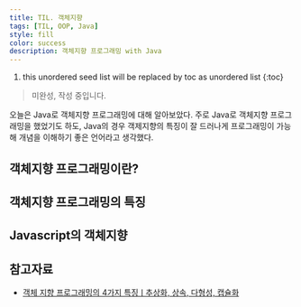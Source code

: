 ```yaml
---
title: TIL. 객체지향
tags: [TIL, OOP, Java]
style: fill
color: success
description: 객체지향 프로그래밍 with Java
---
```


1. this unordered seed list will be replaced by toc as unordered list
{:toc}

> 미완성, 작성 중입니다.

오늘은 Java로 객체지향 프로그래밍에 대해 알아보았다. 주로 Java로 객체지향 프로그래밍을 했었기도 하도, Java의 경우 객제지향의 특징이 잘 드러나게 프로그래밍이 가능해 개념을 이해하기 좋은 언어라고 생각했다.

## 객체지향 프로그래밍이란?

## 객체지향 프로그래밍의 특징

## Javascript의 객체지향

## 참고자료
- [객체 지향 프로그래밍의 4가지 특징ㅣ추상화, 상속, 다형성, 캡슐화](https://www.codestates.com/blog/content/%EA%B0%9D%EC%B2%B4-%EC%A7%80%ED%96%A5-%ED%94%84%EB%A1%9C%EA%B7%B8%EB%9E%98%EB%B0%8D-%ED%8A%B9%EC%A7%95)